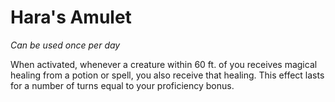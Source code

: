 # Hara's Amulet

_Can be used once per day_

When activated, whenever a creature within 60 ft. of you receives magical healing from a potion or spell, you also receive that healing. This effect lasts for a number of turns equal to your proficiency bonus.
